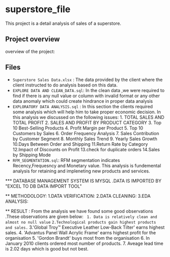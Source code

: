 # superstore_file
This project is a detail analysis of  sales of a superstore. 

## Project overview
overview of the project:
## Files

- `Superstore Sales Data.xlsx` : The data provided by the client where the client instructed to do analysis based on this data.
- `EXPLORE DATA AND CLEAN_DATA.sql`: In the clean data ,we were required to find if there is any null value or column with invalid format or any other data anomaly which could create 
                                     hindrance  in proper data analysis
- `EXPLORATORY DATA ANALYSIS.sql` : In this section the clients required some analysis   which will help him to take proper economic decision. In this analysis we discussed on the 
                                    following issues:
                                                      1. TOTAL SALES AND TOTAL PROFIT
                                                      2. SALES AND PROFIT BY PRODUCT CATEGORY
                                                      3. Top 10 Best-Selling Products
                                                      4. Profit Margin per Product
                                                      5. Top 10 Customers by Sales
                                                      6. Order Frequency Analysis
                                                      7. Sales Contribution by Customer Segment
                                                      8. Monthly Sales Trend
                                                      9. Yearly Sales Growth
                                                      10.Days Between Order and Shipping
                                                      11.Return Rate by Category
                                                      12.Impact of Discounts on Profit
                                                      13.check for duplicate orders
                                                      14.Sales by Shipping Mode
- `RFM_SEGMENTATION.sql`: RFM segmentation indicates Recency,Frequesncy and  Monetary value. This analysis is fundemental analysis for retaining and impleneting new products and services.

***  DATABASE MANAGEMENT SYSTEM IS MYSQL .DATA IS IMPORTED BY "EXCEL TO DB DATA IMPORT TOOL"

** METHODOLOGY:
1.DATA VERIFICATION:
2.DATA CLEANING:
3.EDA ANALYSIS:

** RESULT : From the analysis we  have found  some good observations .These observations are given below:
                ` 1. Data is relatively clean and almost no null value`
                `2.Technological products gain highest products and sales.`
                 3.'Global Troy™ Executive Leather Low-Back Tilter'  earns highest sales.
                 4. 'Advantus Panel Wall Acrylic Frame' earns highest profit for the  organisation
                 5. 'Gordon Brandt'  buys most from the organisation
                 6.  In January 2010 clients ordered most number of products.
                 7.  Aveage lead time is 2.02 days which is good but not best.






